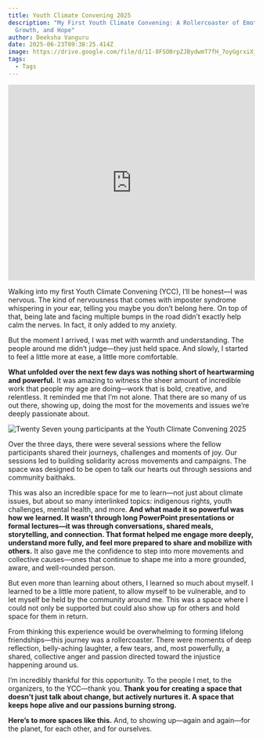 ```yaml
---
title: Youth Climate Convening 2025
description: "My First Youth Climate Convening: A Rollercoaster of Emotions,
  Growth, and Hope"
author: Deeksha Vanguru
date: 2025-06-23T09:38:25.414Z
image: https://drive.google.com/file/d/1I-8FSO0rpZJBydwmT7fH_7oyGgrxiXjf/view?usp=drive_link
tags:
  - Tags
---
```

<!--StartFragment-->

<iframe src="https://www.linkedin.com/embed/feed/update/urn:li:ugcPost:7336306167607980034?compact=1" style="display: block; margin: 0 auto; width: 100%; max-width: 504px; aspect-ratio: 504 / 399; height: auto;" frameborder="0" allowfullscreen="" title="Embedded post"></iframe>

Walking into my first Youth Climate Convening (YCC), I’ll be honest—I was nervous. The kind of nervousness that comes with imposter syndrome whispering in your ear, telling you maybe you don’t belong here. On top of that, being late and facing multiple bumps in the road didn’t exactly help calm the nerves. In fact, it only added to my anxiety.

But the moment I arrived, I was met with warmth and understanding. The people around me didn’t judge—they just held space. And slowly, I started to feel a little more at ease, a little more comfortable.

**What unfolded over the next few days was nothing short of heartwarming and powerful.** It was amazing to witness the sheer amount of incredible work that people my age are doing—work that is bold, creative, and relentless. It reminded me that I’m not alone. That there are so many of us out there, showing up, doing the most for the movements and issues we’re deeply passionate about.

![Twenty Seven young participants at the Youth Climate Convening 2025](/static/img/ycc3.0-group-photo-4.jpg)

Over the three days, there were several sessions where the fellow participants shared their journeys, challenges and moments of joy. Our sessions led to building solidarity across movements and campaigns. The space was designed to be open to talk our hearts out through sessions and community baithaks. 

This was also an incredible space for me to learn—not just about climate issues, but about so many interlinked topics: indigenous rights, youth challenges, mental health, and more. **And what made it so powerful was how we learned. It wasn’t through long PowerPoint presentations or formal lectures—it was through conversations, shared meals, storytelling, and connection. That format helped me engage more deeply, understand more fully, and feel more prepared to share and mobilize with others.** It also gave me the confidence to step into more movements and collective causes—ones that continue to shape me into a more grounded, aware, and well-rounded person.

But even more than learning about others, I learned so much about myself. I learned to be a little more patient, to allow myself to be vulnerable, and to let myself be held by the community around me. This was a space where I could not only be supported but could also show up for others and hold space for them in return.

From thinking this experience would be overwhelming to forming lifelong friendships—this journey was a rollercoaster. There were moments of deep reflection, belly-aching laughter, a few tears, and, most powerfully, a shared, collective anger and passion directed toward the injustice happening around us.

I’m incredibly thankful for this opportunity. To the people I met, to the organizers, to the YCC—thank you. **Thank you for creating a space that doesn’t just talk about change, but actively nurtures it. A space that keeps hope alive and our passions burning strong.**

**Here’s to more spaces like this.** And, to showing up—again and again—for the planet, for each other, and for ourselves.



<!--EndFragment-->